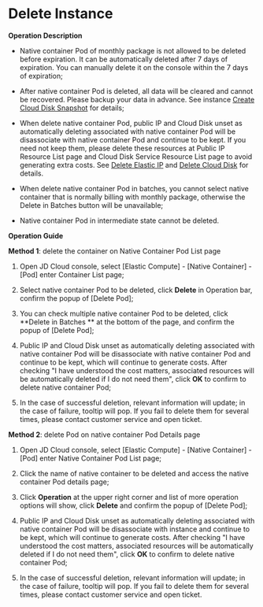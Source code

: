 
# Delete Instance

**Operation Description**

* Native container Pod of monthly package is not allowed to be deleted before expiration. It can be automatically deleted after 7 days of expiration. You can manually delete it on the console within the 7 days of expiration;

* After native container Pod is deleted, all data will be cleared and cannot be recovered. Please backup your data in advance. See instance [Create Cloud Disk Snapshot][1] for details;

* When delete native container Pod, public IP and Cloud Disk unset as automatically deleting associated with native container Pod will be disassociate with native container Pod and continue to be kept. If you need not keep them, please delete these resources at Public IP Resource List page and Cloud Disk Service Resource List page to avoid generating extra costs. See [Delete Elastic IP][2] and [Delete Cloud Disk][3] for details.

* When delete native container Pod in batches, you cannot select native container that is normally billing with monthly package, otherwise the Delete in Batches button will be unavailable;

* Native container Pod in intermediate state cannot be deleted.

**Operation Guide**

**Method 1**: delete the container on Native Container Pod List page

1. Open JD Cloud console, select [Elastic Compute] - [Native Container] - [Pod] enter Container List page;

2. Select native container Pod to be deleted, click **Delete** in Operation bar, confirm the popup of [Delete Pod];

3. You can check multiple native container Pod to be deleted, click **Delete in Batches ** at the bottom of the page, and confirm the popup of [Delete Pod];

4. Public IP and Cloud Disk unset as automatically deleting associated with native container Pod will be disassociate with native container Pod and continue to be kept, which will continue to generate costs. After checking "I have understood the cost matters, associated resources will be automatically deleted if I do not need them", click **OK** to confirm to delete native container Pod;

5. In the case of successful deletion, relevant information will update; in the case of failure, tooltip will pop. If you fail to delete them for several times, please contact customer service and open ticket.



**Method 2**: delete Pod on native container Pod Details page

1. Open JD Cloud console, select [Elastic Compute] - [Native Container] - [Pod] enter Native Container Pod List page;

2. Click the name of native container to be deleted and access the native container Pod details page;

3. Click **Operation** at the upper right corner and list of more operation options will show, click **Delete** and confirm the popup of [Delete Pod];

4. Public IP and Cloud Disk unset as automatically deleting associated with native container Pod will be disassociate with instance and continue to be kept, which will continue to generate costs. After checking "I have understood the cost matters, associated resources will be automatically deleted if I do not need them", click **OK** to confirm to delete native container Pod;

5. In the case of successful deletion, relevant information will update; in the case of failure, tooltip will pop. If you fail to delete them for several times, please contact customer service and open ticket.


  [1]: https://docs.jdcloud.com/cn/cloud-disk-service/create-clouddisk-snapshot
  [2]: https://docs.jdcloud.com/cn/elastic-ip/delete-elastic-ip
  [3]: https://docs.jdcloud.com/cn/cloud-disk-service/delete-cloud-disk